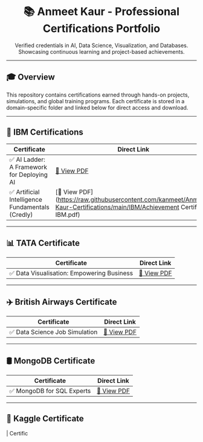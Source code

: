 <h1 align="center">📚 Anmeet Kaur - Professional Certifications Portfolio</h1>

<p align="center">
  Verified credentials in AI, Data Science, Visualization, and Databases.<br>
  Showcasing continuous learning and project-based achievements.
</p>

---

## 🎓 Overview

This repository contains certifications earned through hands-on projects, simulations, and global training programs. Each certificate is stored in a domain-specific folder and linked below for direct access and download.

---

## 🧠 IBM Certifications

| Certificate | Direct Link |
|------------|-------------|
| ✅ AI Ladder: A Framework for Deploying AI | [📄 View PDF](https://raw.githubusercontent.com/kanmeet/Anmeet-Kaur-Certifications/main/IBM/AI_Ladder_Deployment.pdf) |
| ✅ Artificial Intelligence Fundamentals (Credly) | [📄 View PDF](https://raw.githubusercontent.com/kanmeet/Anmeet-Kaur-Certifications/main/IBM/Achievement Certificate IBM.pdf) |

---

## 📊 TATA Certificate

| Certificate | Direct Link |
|------------|-------------|
| ✅ Data Visualisation: Empowering Business | [📄 View PDF](https://raw.githubusercontent.com/kanmeet/Anmeet-Kaur-Certifications/main/TATA/Data_Visualization_Forage.pdf) |

---

## ✈️ British Airways Certificate

| Certificate | Direct Link |
|------------|-------------|
| ✅ Data Science Job Simulation | [📄 View PDF](https://raw.githubusercontent.com/kanmeet/Anmeet-Kaur-Certifications/main/British_Airways/Data_Science_Simulation.pdf) |

---

## 🛢️ MongoDB Certificate

| Certificate | Direct Link |
|------------|-------------|
| ✅ MongoDB for SQL Experts | [📄 View PDF](https://raw.githubusercontent.com/kanmeet/Anmeet-Kaur-Certifications/main/MongoDB/MongoDB_SQL_Experts.pdf) |

---

## 🤖 Kaggle Certificate

| Certific
